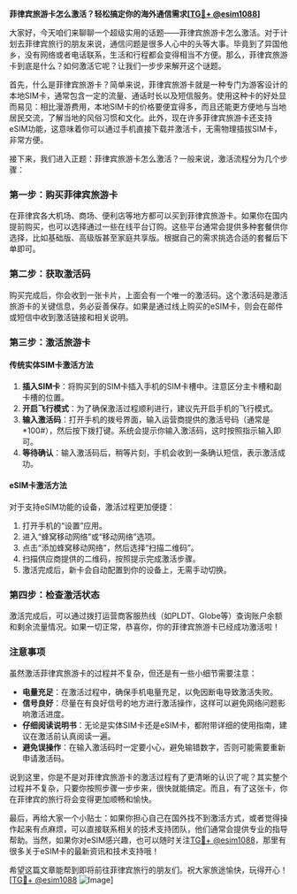 **菲律宾旅游卡怎么激活？轻松搞定你的海外通信需求[[TG💪+ @esim1088](https://t.me/s/esim1088)]**

大家好，今天咱们来聊聊一个超级实用的话题——菲律宾旅游卡怎么激活。对于计划去菲律宾旅行的朋友来说，通信问题是很多人心中的头等大事。毕竟到了异国他乡，没有网络或者电话联系，生活和行程都会变得相当不方便。那么，菲律宾旅游卡到底是什么？如何激活它呢？让我们一步步来解开这个谜题。

首先，什么是菲律宾旅游卡？简单来说，菲律宾旅游卡就是一种专门为游客设计的本地SIM卡，通常包含一定的流量、通话时长以及短信服务。使用这种卡的好处显而易见：相比漫游费用，本地SIM卡的价格要便宜得多，而且还能更方便地与当地居民交流，了解当地的风俗习惯和文化。此外，现在许多菲律宾旅游卡还支持eSIM功能，这意味着你可以通过手机直接下载并激活卡，无需物理插拔SIM卡，非常方便。

接下来，我们进入正题：菲律宾旅游卡怎么激活？一般来说，激活流程分为几个步骤：

### **第一步：购买菲律宾旅游卡**
在菲律宾各大机场、商场、便利店等地方都可以买到菲律宾旅游卡。如果你在国内提前购买，也可以选择通过一些在线平台订购。这些平台通常会提供多种套餐供你选择，比如基础版、高级版甚至家庭共享版。根据自己的需求挑选合适的套餐后下单即可。

### **第二步：获取激活码**
购买完成后，你会收到一张卡片，上面会有一个唯一的激活码。这个激活码是激活旅游卡的关键信息，务必妥善保存。如果是通过线上购买的eSIM卡，则会在邮件或短信中收到激活链接和相关说明。

### **第三步：激活旅游卡**
#### **传统实体SIM卡激活方法**
1. **插入SIM卡**：将购买到的SIM卡插入手机的SIM卡槽中。注意区分主卡槽和副卡槽的位置。
2. **开启飞行模式**：为了确保激活过程顺利进行，建议先开启手机的飞行模式。
3. **输入激活码**：打开手机的拨号界面，输入运营商提供的激活号码（通常是*100#），然后按下拨打键。系统会提示你输入激活码，这时按照指示输入即可。
4. **等待确认**：输入激活码后，稍等片刻，手机会收到一条确认短信，表示激活成功。

#### **eSIM卡激活方法**
对于支持eSIM功能的设备，激活过程更加便捷：
1. 打开手机的“设置”应用。
2. 进入“蜂窝移动网络”或“移动网络”选项。
3. 点击“添加蜂窝移动网络”，然后选择“扫描二维码”。
4. 扫描供应商提供的二维码，按照提示完成激活步骤。
5. 激活完成后，新卡会自动配置到你的设备上，无需手动切换。

### **第四步：检查激活状态**
激活完成后，可以通过拨打运营商客服热线（如PLDT、Globe等）查询账户余额和剩余流量情况。如果一切正常，恭喜你，你的菲律宾旅游卡已经成功激活啦！

### **注意事项**
虽然激活菲律宾旅游卡的过程并不复杂，但还是有一些小细节需要注意：
- **电量充足**：在激活过程中，确保手机电量充足，以免因断电导致激活失败。
- **信号良好**：尽量在有良好信号的地方进行激活操作，这样可以避免网络问题影响激活进度。
- **仔细阅读说明书**：无论是实体SIM卡还是eSIM卡，都附带详细的使用指南，建议在激活前认真阅读一遍。
- **避免误操作**：在输入激活码时一定要小心，避免输错数字，否则可能需要重新申请激活码。

说到这里，你是不是对菲律宾旅游卡的激活过程有了更清晰的认识了呢？其实整个过程并不复杂，只要你按照步骤一步步来，很快就能搞定。而且，有了这张卡，你在菲律宾的旅行将会变得更加顺畅和愉快。

最后，再给大家一个小贴士：如果你担心自己在国外找不到激活方式，或者觉得操作起来有点麻烦，可以直接联系相关的技术支持团队，他们通常会提供专业的指导帮助。当然，如果你对eSIM感兴趣，也可以随时关注[TG💪+ @esim1088](https://t.me/s/esim1088)，那里有很多关于eSIM卡的最新资讯和技术支持哦！

希望这篇文章能帮到即将前往菲律宾旅行的朋友们。祝大家旅途愉快，玩得开心！[[TG💪+ @esim1088](https://t.me/s/esim1088) ![Image](https://i.postimg.cc/4NQfJmqS/Snipaste-2025-05-13-00-14-12.png)]